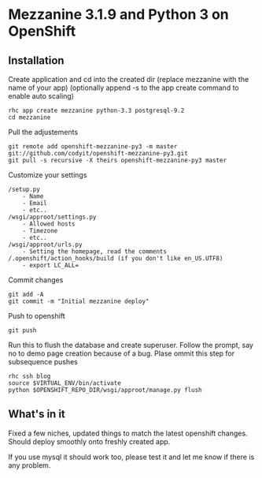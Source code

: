 Mezzanine 3.1.9 and Python 3 on OpenShift
=========================================

Installation
------------

Create application and cd into the created dir
(replace mezzanine with the name of your app)
(optionally append -s to the app create command to enable auto scaling)

    rhc app create mezzanine python-3.3 postgresql-9.2
    cd mezzanine
    
Pull the adjustements

    git remote add openshift-mezzanine-py3 -m master git://github.com/codyit/openshift-mezzanine-py3.git
    git pull -s recursive -X theirs openshift-mezzanine-py3 master
        
Customize your settings

    /setup.py
        - Name
        - Email
        - etc..
    /wsgi/approot/settings.py
        - Allowed hosts
        - Timezone
        - etc..
    /wsgi/approot/urls.py
        - Setting the homepage, read the comments
    /.openshift/action_hooks/build (if you don't like en_US.UTF8)
        - export LC_ALL=

Commit changes

    git add -A
    git commit -m "Initial mezzanine deploy"
    
Push to openshift 

    git push
    
Run this to flush the database and create superuser. Follow the prompt, say no to demo page creation because of a bug.
Plase ommit this step for subsequence pushes

    rhc ssh blog 
    source $VIRTUAL_ENV/bin/activate
    python $OPENSHIFT_REPO_DIR/wsgi/approot/manage.py flush

What's in it
------------
Fixed a few niches, updated things to match the latest openshift changes.
Should deploy smoothly onto freshly created app.

If you use mysql it should work too, please test it and let me know if there is any problem.
